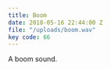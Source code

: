 ```yaml
---
title: Boom
date: 2018-05-16 22:44:00 Z
file: "/uploads/boom.wav"
key code: 66
---
```


A boom sound.